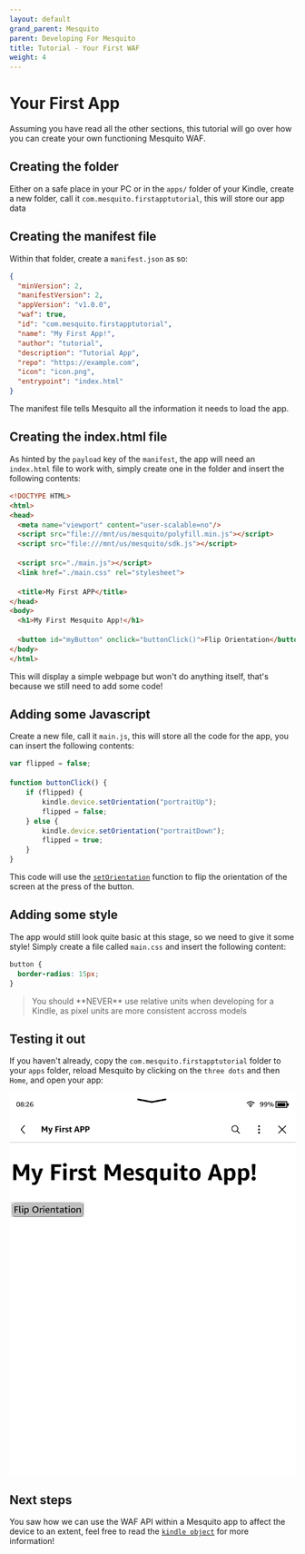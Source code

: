 ```yaml
---
layout: default
grand_parent: Mesquito
parent: Developing For Mesquito
title: Tutorial - Your First WAF
weight: 4
---
```


# Your First App
Assuming you have read all the other sections, this tutorial will go over how you can create your own functioning Mesquito WAF.

## Creating the folder
Either on a safe place in your PC or in the `apps/` folder of your Kindle, create a new folder, call it `com.mesquito.firstapptutorial`, this will store our app data

## Creating the manifest file
Within that folder, create a `manifest.json` as so:
~~~json
{
  "minVersion": 2,
  "manifestVersion": 2,
  "appVersion": "v1.0.0",
  "waf": true,
  "id": "com.mesquito.firstapptutorial",
  "name": "My First App!",
  "author": "tutorial",
  "description": "Tutorial App",
  "repo": "https://example.com",
  "icon": "icon.png",
  "entrypoint": "index.html"
}
~~~

The manifest file tells Mesquito all the information it needs to load the app.

## Creating the index.html file
As hinted by the `payload` key of the `manifest`, the app will need an `index.html` file to work with, simply create one in the folder and insert the following contents:
~~~html
<!DOCTYPE HTML>
<html>
<head>
  <meta name="viewport" content="user-scalable=no"/>
  <script src="file:///mnt/us/mesquito/polyfill.min.js"></script>
  <script src="file:///mnt/us/mesquito/sdk.js"></script>

  <script src="./main.js"></script>
  <link href="./main.css" rel="stylesheet">

  <title>My First APP</title>
</head>
<body>
  <h1>My First Mesquito App!</h1>

  <button id="myButton" onclick="buttonClick()">Flip Orientation</button>
</body>
</html>
~~~
This will display a simple webpage but won't do anything itself, that's because we still need to add some code!

## Adding some Javascript
Create a new file, call it `main.js`, this will store all the code for the app, you can insert the following contents:
~~~js
var flipped = false;

function buttonClick() {
    if (flipped) {
        kindle.device.setOrientation("portraitUp");
        flipped = false;
    } else {
        kindle.device.setOrientation("portraitDown");
        flipped = true;
    }
}
~~~
This code will use the [`setOrientation`](../../wafs-and-mesquite/the-kindle-object/kindle-device.html#kindledevicesetorientation) function to flip the orientation of the screen at the press of the button.

## Adding some style
The app would still look quite basic at this stage, so we need to give it some style! Simply create a file called `main.css` and insert the following content:
~~~css
button {
  border-radius: 15px;
}
~~~

<blockquote class="warning">
You should **NEVER** use relative units when developing for a Kindle, as pixel units are more consistent accross models
</blockquote>

## Testing it out
If you haven't already, copy the `com.mesquito.firstapptutorial` folder to your `apps` folder, reload Mesquito by clicking on the `three dots` and then `Home`, and open your app:

![first app screenshot](./firstapp.png)

## Next steps
You saw how we can use the WAF API within a Mesquito app to affect the device to an extent, feel free to read the [`kindle object`](../../wafs-and-mesquite/the-kindle-object/) for more information!